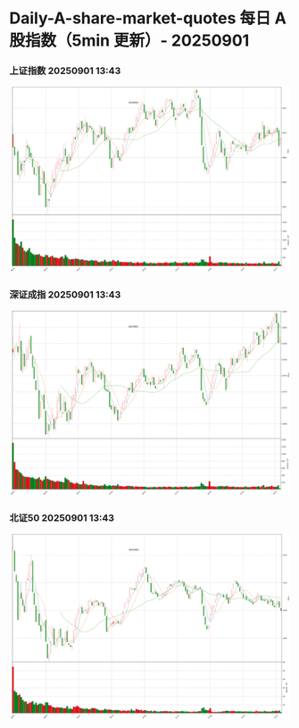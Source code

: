 
# Daily-A-share-market-quotes 每日 A 股指数（5min 更新）- 20250901

### 上证指数 20250901 13:43
![](./fig/2025/9/20250901-sh000001.png)

### 深证成指 20250901 13:43
![](./fig/2025/9/20250901-sz399001.png)

### 北证50 20250901 13:43
![](./fig/2025/9/20250901-bj899050.png)
